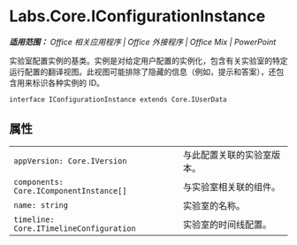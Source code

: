 ﻿
# Labs.Core.IConfigurationInstance

 _**适用范围：** Office 相关应用程序 | Office 外接程序 | Office Mix | PowerPoint_

实验室配置实例的基类。实例是对给定用户配置的实例化，包含有关实验室的特定运行配置的翻译视图。此视图可能排除了隐藏的信息（例如，提示和答案），还包含用来标识各种实例的 ID。

```
interface IConfigurationInstance extends Core.IUserData
```


## 属性


|||
|:-----|:-----|
| `appVersion: Core.IVersion`|与此配置关联的实验室版本。|
| `components: Core.IComponentInstance[]`|与实验室相关联的组件。|
| `name: string`|实验室的名称。|
| `timeline: Core.ITimelineConfiguration`|实验室的时间线配置。|
